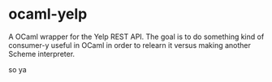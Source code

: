 # ocaml-yelp
A OCaml wrapper for the Yelp REST API. The goal is to do something kind of consumer-y useful in OCaml in order to relearn it versus making another Scheme interpreter. 

so ya

